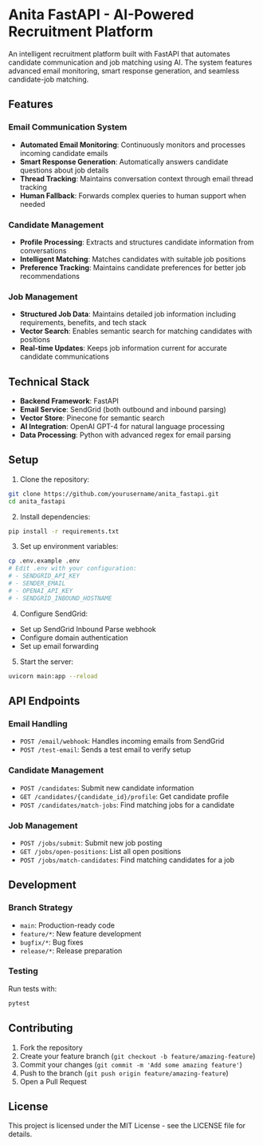 # Anita FastAPI - AI-Powered Recruitment Platform

An intelligent recruitment platform built with FastAPI that automates candidate communication and job matching using AI. The system features advanced email monitoring, smart response generation, and seamless candidate-job matching.

## Features

### Email Communication System

- **Automated Email Monitoring**: Continuously monitors and processes incoming candidate emails
- **Smart Response Generation**: Automatically answers candidate questions about job details
- **Thread Tracking**: Maintains conversation context through email thread tracking
- **Human Fallback**: Forwards complex queries to human support when needed

### Candidate Management

- **Profile Processing**: Extracts and structures candidate information from conversations
- **Intelligent Matching**: Matches candidates with suitable job positions
- **Preference Tracking**: Maintains candidate preferences for better job recommendations

### Job Management

- **Structured Job Data**: Maintains detailed job information including requirements, benefits, and tech stack
- **Vector Search**: Enables semantic search for matching candidates with positions
- **Real-time Updates**: Keeps job information current for accurate candidate communications

## Technical Stack

- **Backend Framework**: FastAPI
- **Email Service**: SendGrid (both outbound and inbound parsing)
- **Vector Store**: Pinecone for semantic search
- **AI Integration**: OpenAI GPT-4 for natural language processing
- **Data Processing**: Python with advanced regex for email parsing

## Setup

1. Clone the repository:

```bash
git clone https://github.com/yourusername/anita_fastapi.git
cd anita_fastapi
```

2. Install dependencies:

```bash
pip install -r requirements.txt
```

3. Set up environment variables:

```bash
cp .env.example .env
# Edit .env with your configuration:
# - SENDGRID_API_KEY
# - SENDER_EMAIL
# - OPENAI_API_KEY
# - SENDGRID_INBOUND_HOSTNAME
```

4. Configure SendGrid:

- Set up SendGrid Inbound Parse webhook
- Configure domain authentication
- Set up email forwarding

5. Start the server:

```bash
uvicorn main:app --reload
```

## API Endpoints

### Email Handling

- `POST /email/webhook`: Handles incoming emails from SendGrid
- `POST /test-email`: Sends a test email to verify setup

### Candidate Management

- `POST /candidates`: Submit new candidate information
- `GET /candidates/{candidate_id}/profile`: Get candidate profile
- `POST /candidates/match-jobs`: Find matching jobs for a candidate

### Job Management

- `POST /jobs/submit`: Submit new job posting
- `GET /jobs/open-positions`: List all open positions
- `POST /jobs/match-candidates`: Find matching candidates for a job

## Development

### Branch Strategy

- `main`: Production-ready code
- `feature/*`: New feature development
- `bugfix/*`: Bug fixes
- `release/*`: Release preparation

### Testing

Run tests with:

```bash
pytest
```

## Contributing

1. Fork the repository
2. Create your feature branch (`git checkout -b feature/amazing-feature`)
3. Commit your changes (`git commit -m 'Add some amazing feature'`)
4. Push to the branch (`git push origin feature/amazing-feature`)
5. Open a Pull Request

## License

This project is licensed under the MIT License - see the LICENSE file for details.
